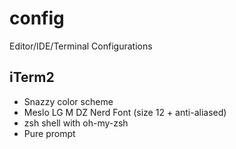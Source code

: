 # config
Editor/IDE/Terminal Configurations

## iTerm2
* Snazzy color scheme
* Meslo LG M DZ Nerd Font (size 12 + anti-aliased)
* zsh shell with oh-my-zsh
* Pure prompt
